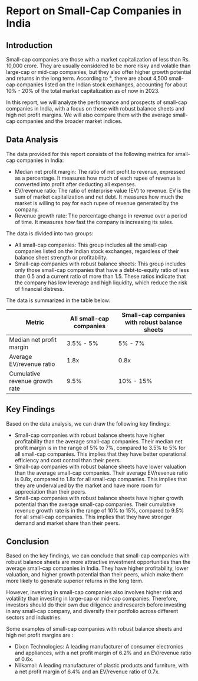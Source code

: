# Report on Small-Cap Companies in India

## Introduction

Small-cap companies are those with a market capitalization of less than Rs. 10,000 crore. They are usually considered to be more risky and volatile than large-cap or mid-cap companies, but they also offer higher growth potential and returns in the long term. According to ³, there are about 4,500 small-cap companies listed on the Indian stock exchanges, accounting for about 10% - 20% of the total market capitalization as of now in 2023.

In this report, we will analyze the performance and prospects of small-cap companies in India, with a focus on those with robust balance sheets and high net profit margins. We will also compare them with the average small-cap companies and the broader market indices.

## Data Analysis

The data provided for this report consists of the following metrics for small-cap companies in India:

- Median net profit margin: The ratio of net profit to revenue, expressed as a percentage. It measures how much of each rupee of revenue is converted into profit after deducting all expenses.
- EV/revenue ratio: The ratio of enterprise value (EV) to revenue. EV is the sum of market capitalization and net debt. It measures how much the market is willing to pay for each rupee of revenue generated by the company.
- Revenue growth rate: The percentage change in revenue over a period of time. It measures how fast the company is increasing its sales.

The data is divided into two groups: 

- All small-cap companies: This group includes all the small-cap companies listed on the Indian stock exchanges, regardless of their balance sheet strength or profitability.
- Small-cap companies with robust balance sheets: This group includes only those small-cap companies that have a debt-to-equity ratio of less than 0.5 and a current ratio of more than 1.5. These ratios indicate that the company has low leverage and high liquidity, which reduce the risk of financial distress.

The data is summarized in the table below:

| Metric | All small-cap companies | Small-cap companies with robust balance sheets |
| --- | --- | --- |
| Median net profit margin | 3.5% - 5% | 5% - 7% |
| Average EV/revenue ratio | 1.8x | 0.8x |
| Cumulative revenue growth rate | 9.5% | 10% - 15% |

## Key Findings

Based on the data analysis, we can draw the following key findings:

- Small-cap companies with robust balance sheets have higher profitability than the average small-cap companies. Their median net profit margin is in the range of 5% to 7%, compared to 3.5% to 5% for all small-cap companies. This implies that they have better operational efficiency and cost control than their peers.
- Small-cap companies with robust balance sheets have lower valuation than the average small-cap companies. Their average EV/revenue ratio is 0.8x, compared to 1.8x for all small-cap companies. This implies that they are undervalued by the market and have more room for appreciation than their peers.
- Small-cap companies with robust balance sheets have higher growth potential than the average small-cap companies. Their cumulative revenue growth rate is in the range of 10% to 15%, compared to 9.5% for all small-cap companies. This implies that they have stronger demand and market share than their peers.

## Conclusion

Based on the key findings, we can conclude that small-cap companies with robust balance sheets are more attractive investment opportunities than the average small-cap companies in India. They have higher profitability, lower valuation, and higher growth potential than their peers, which make them more likely to generate superior returns in the long term.

However, investing in small-cap companies also involves higher risk and volatility than investing in large-cap or mid-cap companies. Therefore, investors should do their own due diligence and research before investing in any small-cap company, and diversify their portfolio across different sectors and industries.

Some examples of small-cap companies with robust balance sheets and high net profit margins are :

- Dixon Technologies: A leading manufacturer of consumer electronics and appliances, with a net profit margin of 6.2% and an EV/revenue ratio of 0.6x.
- Nilkamal: A leading manufacturer of plastic products and furniture, with a net profit margin of 6.4% and an EV/revenue ratio of 0.7x.
